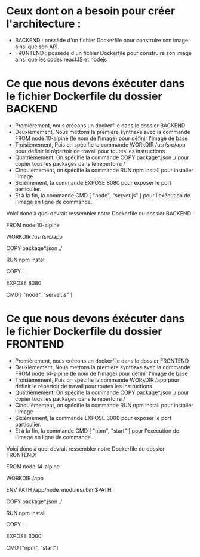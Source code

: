 # Ceux dont on a besoin pour créer l'architecture : 

- BACKEND : possède d'un fichier Dockerfile pour construire son image ainsi que son API. 
- FRONTEND : possède d'un fichier Dockerfile pour construire son image ainsi que les codes reactJS et nodejs

# Ce que nous devons éxécuter dans le fichier Dockerfile du dossier BACKEND

- Premièrement, nous créeons un dockerfile dans le dossier BACKEND
- Deuxièmement, Nous mettons la première synthaxe avec la commande FROM node:10-alpine (le nom de l'image) pour définir l'image de base
- Troisièmement, Puis on spécifie la commande WORkDIR /usr/src/app pour définir le répertoir de travail pour toutes les instructions
- Quatrièmement, On spécifie la commande COPY package*.json ./ pour copier tous les packages dans le répertoire /
- Cinquièmement, on spécifie la commande RUN npm install pour installer l'image
- Sixièmement, la commande EXPOSE 8080 pour exposer le port particulier. 
- Et à la fin, la commande CMD [ "node", "server.js" ] pour l'exécution de l'image en ligne de commande. 

Voici donc à quoi devrait ressembler notre Dockerfile du dossier BACKEND : 

FROM node:10-alpine

WORKDIR /usr/src/app

COPY package*.json ./

RUN npm install

COPY . .

EXPOSE 8080

CMD [ "node", "server.js" ]


# Ce que nous devons éxécuter dans le fichier Dockerfile du dossier FRONTEND

- Premièrement, nous créeons un dockerfile dans le dossier FRONTEND
- Deuxièmement, Nous mettons la première synthaxe avec la commande FROM node:14-alpine (le nom de l'image) pour définir l'image de base
- Troisièmement, Puis on spécifie la commande WORkDIR /app pour définir le répertoir de travail pour toutes les instructions
- Quatrièmement, On spécifie la commande COPY package*.json ./ pour copier tous les packages dans le répertoire /
- Cinquièmement, on spécifie la commande RUN npm install pour installer l'image
- Sixièmement, la commande EXPOSE 3000 pour exposer le port particulier. 
- Et à la fin, la commande CMD [ "npm", "start" ] pour l'exécution de l'image en ligne de commande. 

Voici donc à quoi devrait ressembler notre Dockerfile du dossier FRONTEND: 

FROM node:14-alpine

WORKDIR /app

ENV PATH /app/node_modules/.bin:$PATH

COPY package*.json ./

RUN npm install

COPY . .

EXPOSE 3000

CMD ["npm", "start"]
